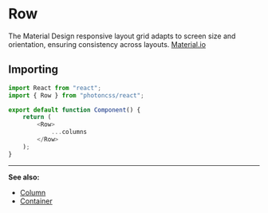 # Row
The Material Design responsive layout grid adapts to screen size and orientation, ensuring consistency across layouts. [Material.io](https://material.io/design/layout/responsive-layout-grid)

## Importing

```js hl_lines="2 6 7 8"
import React from "react";
import { Row } from "photoncss/react";

export default function Component() {
	return (
		<Row>
			...columns
		</Row>
	);
}
```

***
**See also:**

* [Column](../column/)
* [Container](../container/)
